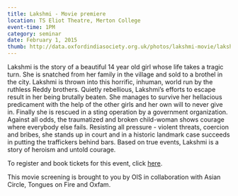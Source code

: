 ```yaml
---
title: Lakshmi - Movie premiere
location: TS Eliot Theatre, Merton College
event-time: 1PM
category: seminar
date: February 1, 2015
thumb: http://data.oxfordindiasociety.org.uk/photos/lakshmi-movie/lakshmi-movie.jpg
---
```


Lakshmi is the story of a beautiful 14 year old girl whose life takes a tragic turn. She is snatched from her family in the village and sold to a brothel in the city. Lakshmi is thrown into this horrific, inhuman, world run by the ruthless Reddy brothers. Quietly rebellious, Lakshmi’s efforts to escape result in her being brutally beaten. She manages to survive her hellacious predicament with the help of the other girls and her own will to never give in. Finally she is rescued in a sting operation by a government organization. Against all odds, the traumatized and broken child-woman shows courage where everybody else fails. Resisting all pressure - violent threats, coercion and bribes, she stands up in court and in a historic landmark case succeeds in putting the traffickers behind bars. Based on true events, Lakshmi is a story of heroism and untold courage.

To register and book tickets for this event, click <a href="https://www.eventbrite.co.uk/e/charity-screening-of-lakshmi-asian-circle-ois-tickets-15251727327">here</a>.

This movie screening is brought to you by OIS in collaboration with Asian Circle, Tongues on Fire and Oxfam.

